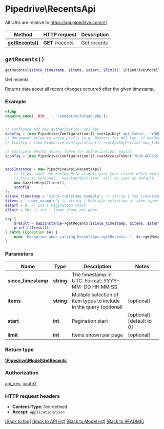 # Pipedrive\RecentsApi

All URIs are relative to https://api.pipedrive.com/v1.

Method | HTTP request | Description
------------- | ------------- | -------------
[**getRecents()**](RecentsApi.md#getRecents) | **GET** /recents | Get recents


## `getRecents()`

```php
getRecents($since_timestamp, $items, $start, $limit): \Pipedrive\Model\GetRecents
```

Get recents

Returns data about all recent changes occurred after the given timestamp.

### Example

```php
<?php
require_once(__DIR__ . '/vendor/autoload.php');


// Configure API key authorization: api_key
$config = (new Pipedrive\Configuration())->setApiKey('api_token', 'YOUR_API_KEY');
// Uncomment below to setup prefix (e.g. Bearer) for API key, if needed
// $config = (new Pipedrive\Configuration())->setApiKeyPrefix('api_token', 'Bearer');

// Configure OAuth2 access token for authorization: oauth2
$config = (new Pipedrive\Configuration())->setAccessToken('YOUR_ACCESS_TOKEN');


$apiInstance = new Pipedrive\Api\RecentsApi(
    // If you want use custom http client, pass your client which implements `GuzzleHttp\ClientInterface`.
    // This is optional, `GuzzleHttp\Client` will be used as default.
    new GuzzleHttp\Client(),
    $config
);
$since_timestamp = 'since_timestamp_example'; // string | The timestamp in UTC. Format: YYYY-MM-DD HH:MM:SS.
$items = 'items_example'; // string | Multiple selection of item types to include in the query (optional)
$start = 0; // int | Pagination start
$limit = 56; // int | Items shown per page

try {
    $result = $apiInstance->getRecents($since_timestamp, $items, $start, $limit);
    print_r($result);
} catch (Exception $e) {
    echo 'Exception when calling RecentsApi->getRecents: ', $e->getMessage(), PHP_EOL;
}
```

### Parameters

Name | Type | Description  | Notes
------------- | ------------- | ------------- | -------------
 **since_timestamp** | **string**| The timestamp in UTC. Format: YYYY-MM-DD HH:MM:SS. |
 **items** | **string**| Multiple selection of item types to include in the query (optional) | [optional]
 **start** | **int**| Pagination start | [optional] [default to 0]
 **limit** | **int**| Items shown per page | [optional]

### Return type

[**\Pipedrive\Model\GetRecents**](../Model/GetRecents.md)

### Authorization

[api_key](../../README.md#api_key), [oauth2](../../README.md#oauth2)

### HTTP request headers

- **Content-Type**: Not defined
- **Accept**: `application/json`

[[Back to top]](#) [[Back to API list]](../../README.md#endpoints)
[[Back to Model list]](../../README.md#models)
[[Back to README]](../../README.md)
